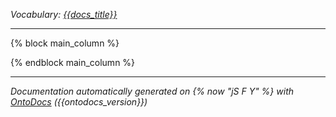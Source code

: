 _Vocabulary: [{{docs_title}}](index.md)_

---

{% block main_column %}




{% endblock main_column %}

---

_Documentation automatically generated on {% now "jS F Y" %} with [OntoDocs](https://github.com/lambdamusic/OntoDocs "Open") ({{ontodocs_version}})_

